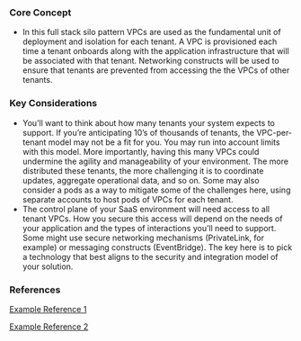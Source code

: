 ### Core Concept
* In this full stack silo pattern VPCs are used as the fundamental unit of deployment and isolation for each tenant. A VPC is provisioned each time a tenant onboards along with the application infrastructure that will be associated with that tenant. Networking constructs will be used to ensure that tenants are prevented from accessing the the VPCs of other tenants.

### Key Considerations
* You’ll want to think about how many tenants your system expects to support. If you’re anticipating 10’s of thousands of tenants, the VPC-per-tenant model may not be a fit for you. You may run into account limits with this model. More importantly, having this many VPCs could undermine the agility and manageability of your environment. The more distributed these tenants, the more challenging it is to coordinate updates, aggregate operational data, and so on. Some may also consider a pods as a way to mitigate some of the challenges here, using separate accounts to host pods of VPCs for each tenant.
* The control plane of your SaaS environment will need access to all tenant VPCs. How you secure this access will depend on the needs of your application and the types of interactions you’ll need to support. Some might use secure networking mechanisms (PrivateLink, for example) or messaging constructs (EventBridge). The key here is to pick a technology that best aligns to the security and integration model of your solution.

### References
[Example Reference 1](https://aws.amazon.com)

[Example Reference 2](https://aws.amazon.com)

